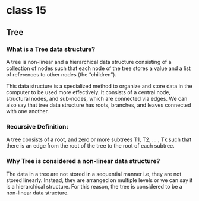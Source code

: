 # class 15
## Tree


### What is a Tree data structure?
A tree is non-linear and a hierarchical data structure consisting of a collection of nodes such that each node of the tree stores a value and a list of references to other nodes (the “children”).

This data structure is a specialized method to organize and store data in the computer to be used more effectively. It consists of a central node, structural nodes, and sub-nodes, which are connected via edges. We can also say that tree data structure has roots, branches, and leaves connected with one another. 

### Recursive Definition: 
A tree consists of a root, and zero or more subtrees T1, T2, … , Tk such that there is an edge from the root of the tree to the root of each subtree.

### Why Tree is considered a non-linear data structure?
The data in a tree are not stored in a sequential manner i.e, they are not stored linearly. Instead, they are arranged on multiple levels or we can say it is a hierarchical structure. For this reason, the tree is considered to be a non-linear data structure.